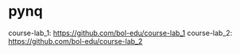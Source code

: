 # pynq
course-lab_1: https://github.com/bol-edu/course-lab_1
course-lab_2: https://github.com/bol-edu/course-lab_2
